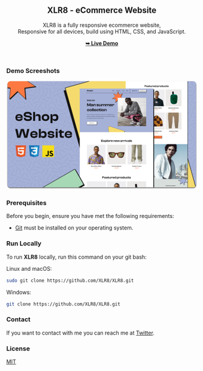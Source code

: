 <div align="center">
  

  <br />

  <h2 align="center">XLR8 - eCommerce Website</h2>

  XLR8 is a fully responsive ecommerce website, <br />Responsive for all devices, build using HTML, CSS, and JavaScript.

  <a href="https://XLR8.github.io/XLR8/"><strong>➥ Live Demo</strong></a>

</div>

<br />

### Demo Screeshots

![XLR8 Desktop Demo](./readme-images/desktop.png "Desktop Demo")

### Prerequisites

Before you begin, ensure you have met the following requirements:

* [Git](https://git-scm.com/downloads "Download Git") must be installed on your operating system.

### Run Locally

To run **XLR8** locally, run this command on your git bash:

Linux and macOS:

```bash
sudo git clone https://github.com/XLR8/XLR8.git
```

Windows:

```bash
git clone https://github.com/XLR8/XLR8.git
```

### Contact

If you want to contact with me you can reach me at [Twitter](https://www.twitter.com/XLR8).

### License

[MIT](https://choosealicense.com/licenses/mit/)
